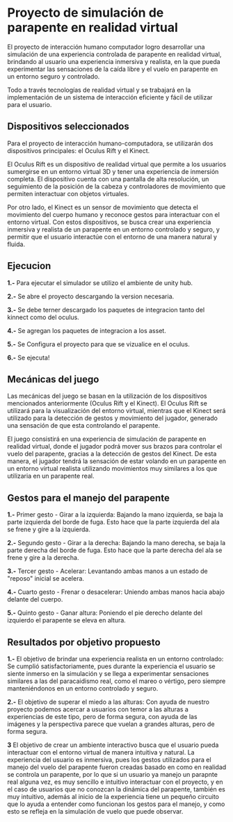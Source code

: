 # Proyecto de simulación de parapente en realidad virtual
El proyecto de interacción humano computador logro desarrollar una simulación de una experiencia controlada de parapente en realidad virtual, brindando al usuario una experiencia inmersiva y realista, en la que pueda experimentar las sensaciones de la caída libre y el vuelo en parapente en un entorno seguro y controlado.

Todo a través tecnologías de realidad virtual y se trabajará en la implementación de un sistema de interacción eficiente y fácil de utilizar para el usuario.

## Dispositivos seleccionados
Para el proyecto de interacción humano-computadora, se utilizarán dos dispositivos principales: el Oculus Rift y el Kinect.


El Oculus Rift es un dispositivo de realidad virtual que permite a los usuarios sumergirse en un entorno virtual 3D y tener una experiencia de inmersión completa. El dispositivo cuenta con una pantalla de alta resolución, un seguimiento de la posición de la cabeza y controladores de movimiento que permiten interactuar con objetos virtuales.


Por otro lado, el Kinect es un sensor de movimiento que detecta el movimiento del cuerpo humano y reconoce gestos para interactuar con el entorno virtual. Con estos dispositivos, se busca crear una experiencia inmersiva y realista de un parapente en un entorno controlado y seguro, y permitir que el usuario interactúe con el entorno de una manera natural y fluida.


## Ejecucion
**1.-** Para ejecutar el simulador se utilizo el ambiente de unity hub.

**2.-** Se abre el proyecto descargando la version necesaria.

**3.-** Se debe terner descargado los paquetes de integracion tanto del kinnect como del oculus.

**4.-** Se agregan los paquetes de integracion a los asset.

**5.-** Se Configura el proyecto para que se vizualice en el oculus.

**6.-** Se ejecuta!


## Mecánicas del juego
Las mecánicas del juego se basan en la utilización de los dispositivos mencionados anteriormente (Oculus Rift y el Kinect). El Oculus Rift se utilizará para la visualización del entorno virtual, mientras que el Kinect será utilizado para la detección de gestos y movimiento del jugador, generado una sensación de que esta controlando el parapente.

El juego consistirá en una experiencia de simulación de parapente en realidad virtual, donde el jugador podrá mover sus brazos para controlar el vuelo del parapente, gracias a la detección de gestos del Kinect. De esta manera, el jugador tendrá la sensación de estar volando en un parapente en un entorno virtual realista utilizando movimientos muy similares a los que utilizaria en un parapente real.

## Gestos para el manejo del parapente
**1.-**  Primer gesto - Girar a la izquierda: Bajando la mano izquierda, se baja la parte izquierda del borde de fuga. Esto hace que la parte izquierda del ala se frene y gire a la izquierda.

**2.-**  Segundo gesto - Girar a la derecha: Bajando la mano derecha, se baja la parte derecha del borde de fuga. Esto hace que la parte derecha del ala se frene y gire a la derecha.

**3.-** Tercer gesto - Acelerar: Levantando ambas manos a un estado de "reposo" inicial se acelera.

**4.-** Cuarto gesto - Frenar o desacelerar: Uniendo ambas manos hacia abajo delante del cuerpo.

**5.-**  Quinto gesto - Ganar altura: Poniendo el pie derecho delante del izquierdo el parapente se eleva en altura.
	    
## Resultados por objetivo propuesto

**1.-** El objetivo de brindar una experiencia realista en un entorno controlado: Se cumplió satisfactoriamente, pues durante la experiencia el usuario se siente inmerso en la simulación y se llega a experimentar sensaciones similares a las del paracaidismo real, como el mareo o vértigo, pero siempre manteniéndonos en un entorno controlado y seguro.

**2.-**  El objetivo de superar el miedo a las alturas: Con ayuda de nuestro proyecto podemos acercar a usuarios con temor a las alturas a experiencias de este tipo, pero de forma segura, con ayuda de las imágenes y la perspectiva parece que vuelan a grandes alturas, pero de forma segura.

**3**  El objetivo de crear un ambiente interactivo busca que el usuario pueda interactuar con el entorno virtual de manera intuitiva y natural. La experiencia del usuario es inmersiva, pues los gestos utilizados para el manejo del vuelo del parapente fueron creadas basado en como en realidad se controla un parapente, por lo que si un usuario ya manejo un parapnte real alguna vez, es muy sencillo e intuitivo interactuar con el proyecto, y en el caso de usuarios que no conozcan la dinámica del parapente, también es muy intuitivo, además al inicio de la experiencia tiene un pequeño circuito que lo ayuda a entender como funcionan los gestos para el manejo, y como esto se refleja en la simulación de vuelo que puede observar.


